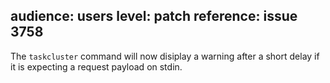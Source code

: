 audience: users
level: patch
reference: issue 3758
---
The `taskcluster` command will now disiplay a warning after a short delay if it is expecting a request payload on stdin.
